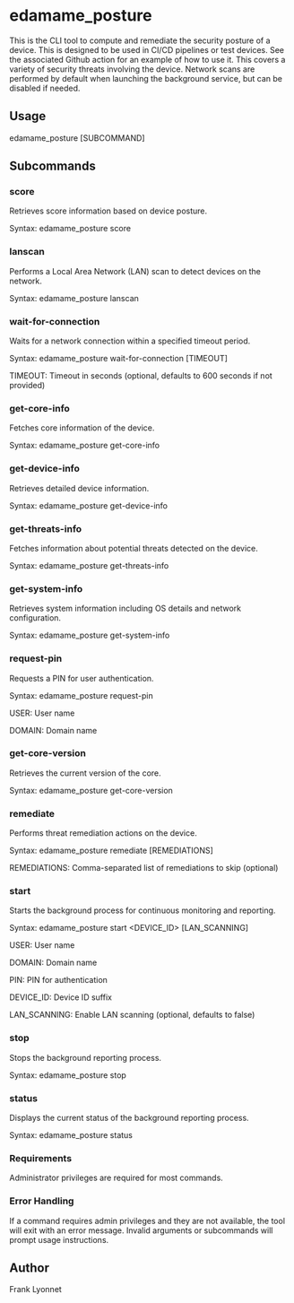 # edamame_posture
This is the CLI tool to compute and remediate the security posture of a device. This is designed to be used in CI/CD pipelines or test devices.
See the associated Github action for an example of how to use it. This covers a variety of security threats involving the device.
Network scans are performed by default when launching the background service, but can be disabled if needed.

## Usage
edamame_posture [SUBCOMMAND]

## Subcommands
### score
Retrieves score information based on device posture.

Syntax: edamame_posture score

### lanscan
Performs a Local Area Network (LAN) scan to detect devices on the network.

Syntax: edamame_posture lanscan

### wait-for-connection
Waits for a network connection within a specified timeout period.

Syntax: edamame_posture wait-for-connection [TIMEOUT]

TIMEOUT: Timeout in seconds (optional, defaults to 600 seconds if not provided)

### get-core-info
Fetches core information of the device.

Syntax: edamame_posture get-core-info

### get-device-info
Retrieves detailed device information.

Syntax: edamame_posture get-device-info

### get-threats-info
Fetches information about potential threats detected on the device.

Syntax: edamame_posture get-threats-info

### get-system-info
Retrieves system information including OS details and network configuration.

Syntax: edamame_posture get-system-info

### request-pin
Requests a PIN for user authentication.

Syntax: edamame_posture request-pin <USER> <DOMAIN>

USER: User name

DOMAIN: Domain name

### get-core-version
Retrieves the current version of the core.

Syntax: edamame_posture get-core-version

### remediate
Performs threat remediation actions on the device.

Syntax: edamame_posture remediate [REMEDIATIONS]

REMEDIATIONS: Comma-separated list of remediations to skip (optional)

### start
Starts the background process for continuous monitoring and reporting.

Syntax: edamame_posture start <USER> <DOMAIN> <PIN> <DEVICE_ID> [LAN_SCANNING]

USER: User name

DOMAIN: Domain name

PIN: PIN for authentication

DEVICE_ID: Device ID suffix

LAN_SCANNING: Enable LAN scanning (optional, defaults to false)

### stop
Stops the background reporting process.

Syntax: edamame_posture stop

### status
Displays the current status of the background reporting process.

Syntax: edamame_posture status

### Requirements
Administrator privileges are required for most commands.

### Error Handling
If a command requires admin privileges and they are not available, the tool will exit with an error message.
Invalid arguments or subcommands will prompt usage instructions.

## Author
Frank Lyonnet